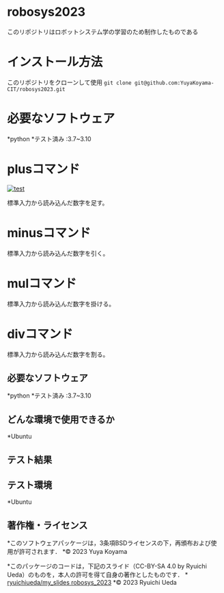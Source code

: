 # robosys2023

このリポジトリはロボットシステム学の学習のため制作したものである

# インストール方法

このリポジトリをクローンして使用
```git clone git@github.com:YuyaKoyama-CIT/robosys2023.git```

# 必要なソフトウェア
 
*python
        *テスト済み :3.7~3.10

# plusコマンド

[![test](https://github.com/YuyaKoyama-CIT/robosys2023/actions/workflows/test.yml/badge.svg)](https://github.com/YuyaKoyama-CIT/robosys2023/actions/workflows/test.yml)

標準入力から読み込んだ数字を足す。

# minusコマンド

標準入力から読み込んだ数字を引く。

# mulコマンド

標準入力から読み込んだ数字を掛ける。

# divコマンド

標準入力から読み込んだ数字を割る。

## 必要なソフトウェア

*python
	*テスト済み :3.7~3.10


## どんな環境で使用できるか
*Ubuntu
## テスト結果

## テスト環境
*Ubuntu
## 著作権・ライセンス
*このソフトウェアパッケージは，3条項BSDライセンスの下，再頒布および使用が許可されます．
  *© 2023 Yuya Koyama

  *このパッケージのコードは，下記のスライド（CC-BY-SA 4.0 by Ryuichi Ueda）のものを，本人の許可を得て自身の著作としたものです．
      * [ryuichiueda/my_slides robosys_2023](https://github.com/ryuichiueda/my_slides/tree/master/robosys_2023)
  *© 2023 Ryuichi Ueda
